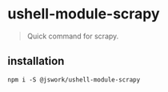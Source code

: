 # ushell-module-scrapy
> Quick command for scrapy.

## installation
```shell
npm i -S @jswork/ushell-module-scrapy
```
